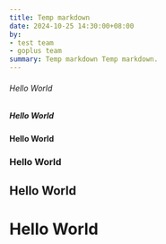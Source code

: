 ```yaml
---
title: Temp markdown
date: 2024-10-25 14:30:00+08:00
by:
- test team
- goplus team
summary: Temp markdown Temp markdown.
---
```


###### Hello World
##### Hello World
#### Hello World
### Hello World
## Hello World
# Hello World